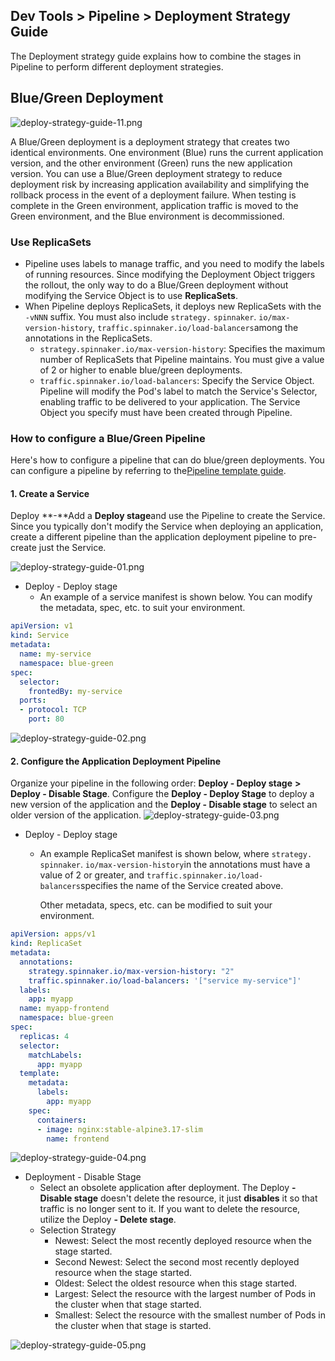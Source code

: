 ## Dev Tools > Pipeline > Deployment Strategy Guide

The Deployment strategy guide explains how to combine the stages in Pipeline to perform different deployment strategies.

## Blue/Green Deployment

![deploy-strategy-guide-11.png](http://static.toastoven.net/prod_pipeline/2024-05-28/deploy-strategy-guide-11.png)

A Blue/Green deployment is a deployment strategy that creates two identical environments. One environment (Blue) runs the current application version, and the other environment (Green) runs the new application version.
You can use a Blue/Green deployment strategy to reduce deployment risk by increasing application availability and simplifying the rollback process in the event of a deployment failure. When testing is complete in the Green environment, application traffic is moved to the Green environment, and the Blue environment is decommissioned.

### Use ReplicaSets

- Pipeline uses labels to manage traffic, and you need to modify the labels of running resources.
Since modifying the Deployment Object triggers the rollout, the only way to do a Blue/Green deployment without modifying the Service Object is to use **ReplicaSets**.
- When Pipeline deploys ReplicaSets, it deploys new ReplicaSets with the `-vNNN` suffix. You must also include `strategy.` `spinnaker`. `io/max-version-history`, `traffic.spinnaker.io/load-balancers`among the annotations in the ReplicaSets.
  - `strategy.spinnaker.io/max-version-history`: Specifies the maximum number of ReplicaSets that Pipeline maintains. You must give a value of 2 or higher to enable blue/green deployments.
  - `traffic.spinnaker.io/load-balancers`: Specify the Service Object. Pipeline will modify the Pod's label to match the Service's Selector, enabling traffic to be delivered to your application. The Service Object you specify must have been created through Pipeline.

### How to configure a Blue/Green Pipeline

Here's how to configure a pipeline that can do blue/green deployments.
You can configure a pipeline by referring to the[Pipeline template guide](/Dev%20Tools/Pipeline/ko/template-guide/).

#### 1. Create a Service

Deploy **-**Add a **Deploy stage**and use the Pipeline to create the Service. Since you typically don't modify the Service when deploying an application, create a different pipeline than the application deployment pipeline to pre-create just the Service.

![deploy-strategy-guide-01.png](http://static.toastoven.net/prod_pipeline/2024-05-28/deploy-strategy-guide-01.png)

- Deploy - Deploy stage
    - An example of a service manifest is shown below. You can modify the metadata, spec, etc. to suit your environment.

``` yaml
apiVersion: v1
kind: Service
metadata:
  name: my-service
  namespace: blue-green
spec:
  selector:
    frontedBy: my-service
  ports:
  - protocol: TCP
    port: 80
```

![deploy-strategy-guide-02.png](http://static.toastoven.net/prod_pipeline/2024-05-28/deploy-strategy-guide-02.png)

#### 2. Configure the Application Deployment Pipeline

Organize your pipeline in the following order: **Deploy - Deploy stage** **> Deploy - Disable Stage**. Configure the **Deploy - Deploy Stage** to deploy a new version of the application and the **Deploy - Disable stage** to select an older version of the application.
![deploy-strategy-guide-03.png](http://static.toastoven.net/prod_pipeline/2024-05-28/deploy-strategy-guide-03.png)

- Deploy - Deploy stage
    - An example ReplicaSet manifest is shown below, where `strategy.` `spinnaker`. `io/max-version-history`in the annotations must have a value of 2 or greater, and `traffic.spinnaker.io/load-balancers`specifies the name of the Service created above.

      Other metadata, specs, etc. can be modified to suit your environment.

```yaml
apiVersion: apps/v1
kind: ReplicaSet
metadata:
  annotations:
    strategy.spinnaker.io/max-version-history: "2"
    traffic.spinnaker.io/load-balancers: '["service my-service"]'
  labels:
    app: myapp
  name: myapp-frontend
  namespace: blue-green
spec:
  replicas: 4
  selector:
    matchLabels:
      app: myapp
  template:
    metadata:
      labels:
        app: myapp
    spec:
      containers:
      - image: nginx:stable-alpine3.17-slim
        name: frontend
```
    
![deploy-strategy-guide-04.png](http://static.toastoven.net/prod_pipeline/2024-05-28/deploy-strategy-guide-04.png)

- Deployment - Disable Stage
    - Select an obsolete application after deployment. The Deploy **\- Disable stage** doesn't delete the resource, it just **disables** it so that traffic is no longer sent to it.
If you want to delete the resource, utilize the Deploy **\- Delete stage**.
    - Selection Strategy
        - Newest: Select the most recently deployed resource when the stage started.
        - Second Newest: Select the second most recently deployed resource when the stage started.
        - Oldest: Select the oldest resource when this stage started.
        - Largest: Select the resource with the largest number of Pods in the cluster when that stage started.
        - Smallest: Select the resource with the smallest number of Pods in the cluster when that stage is started.
      
![deploy-strategy-guide-05.png](http://static.toastoven.net/prod_pipeline/2024-05-28/deploy-strategy-guide-05.png)

